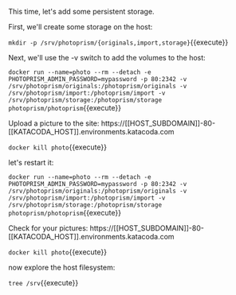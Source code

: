 This time, let's add some persistent storage.

First, we'll create some storage on the host:

`mkdir -p /srv/photoprism/{originals,import,storage}`{{execute}}

Next, we'll use the -v switch to add the volumes to the host:

`docker run --name=photo --rm --detach -e PHOTOPRISM_ADMIN_PASSWORD=mypassword -p 80:2342 -v /srv/photoprism/originals:/photoprism/originals -v /srv/photoprism/import:/photoprism/import -v /srv/photoprism/storage:/photoprism/storage photoprism/photoprism`{{execute}}

Upload a picture to the site: https://[[HOST_SUBDOMAIN]]-80-[[KATACODA_HOST]].environments.katacoda.com

`docker kill photo`{{execute}}

let's restart it:

`docker run --name=photo --rm --detach -e PHOTOPRISM_ADMIN_PASSWORD=mypassword -p 80:2342 -v /srv/photoprism/originals:/photoprism/originals -v /srv/photoprism/import:/photoprism/import -v /srv/photoprism/storage:/photoprism/storage photoprism/photoprism`{{execute}}

Check for your pictures: https://[[HOST_SUBDOMAIN]]-80-[[KATACODA_HOST]].environments.katacoda.com

`docker kill photo`{{execute}}

now explore the host filesystem:

`tree /srv`{{execute}}
